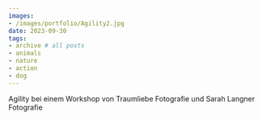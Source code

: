 ```yaml
---
images:
- /images/portfolio/Agility2.jpg
date: 2023-09-30
tags:
- archive # all posts
- animals
- nature
- action
- dog
---
```

Agility bei einem Workshop von Traumliebe Fotografie und Sarah Langner Fotografie